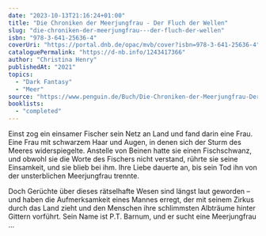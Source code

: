 ```yaml
---
date: "2023-10-13T21:16:24+01:00"
title: "Die Chroniken der Meerjungfrau - Der Fluch der Wellen"
slug: "die-chroniken-der-meerjungfrau---der-fluch-der-wellen"
isbn: "978-3-641-25636-4"
coverUri: "https://portal.dnb.de/opac/mvb/cover?isbn=978-3-641-25636-4"
cataloguePermalink: "https://d-nb.info/1243417366"
author: "Christina Henry"
publishedAt: "2021"
topics:
  - "Dark Fantasy"
  - "Meer"
source: "https://www.penguin.de/Buch/Die-Chroniken-der-Meerjungfrau-Der-Fluch-der-Wellen/Christina-Henry/Penhaligon/e567150.rhd"
booklists:
  - "completed"
---
```

Einst zog ein einsamer Fischer sein Netz an Land und fand darin eine Frau. Eine 
Frau mit schwarzem Haar und Augen, in denen sich der Sturm des Meeres 
widerspiegelte. Anstelle von Beinen hatte sie einen Fischschwanz, und obwohl sie 
die Worte des Fischers nicht verstand, rührte sie seine Einsamkeit, und sie 
blieb bei ihm. Ihre Liebe dauerte an, bis sein Tod ihn von der unsterblichen 
Meerjungfrau trennte.

Doch Gerüchte über dieses rätselhafte Wesen sind längst laut geworden – und 
haben die Aufmerksamkeit eines Mannes erregt, der mit seinem Zirkus durch das 
Land zieht und den Menschen ihre schlimmsten Albträume hinter Gittern vorführt. 
Sein Name ist P.T. Barnum, und er sucht eine Meerjungfrau ...